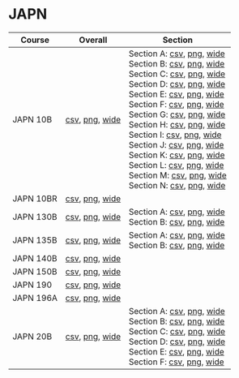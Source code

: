 # JAPN

| Course | Overall | Section |
| ------ | ------- | ------- |
| JAPN 10B | [csv](https://github.com/UCSD-Historical-Enrollment-Data/2024Winter/blob/main/overall/JAPN%2010B.csv), [png](https://raw.githubusercontent.com/UCSD-Historical-Enrollment-Data/2024Winter/main/plot_overall/JAPN%2010B.png), [wide](https://raw.githubusercontent.com/UCSD-Historical-Enrollment-Data/2024Winter/main/plot_overall_wide/JAPN%2010B.png) | Section A: [csv](https://github.com/UCSD-Historical-Enrollment-Data/2024Winter/blob/main/section/JAPN%2010B_A.csv), [png](https://raw.githubusercontent.com/UCSD-Historical-Enrollment-Data/2024Winter/main/plot_section/JAPN%2010B_A.png), [wide](https://raw.githubusercontent.com/UCSD-Historical-Enrollment-Data/2024Winter/main/plot_section_wide/JAPN%2010B_A.png)<br>Section B: [csv](https://github.com/UCSD-Historical-Enrollment-Data/2024Winter/blob/main/section/JAPN%2010B_B.csv), [png](https://raw.githubusercontent.com/UCSD-Historical-Enrollment-Data/2024Winter/main/plot_section/JAPN%2010B_B.png), [wide](https://raw.githubusercontent.com/UCSD-Historical-Enrollment-Data/2024Winter/main/plot_section_wide/JAPN%2010B_B.png)<br>Section C: [csv](https://github.com/UCSD-Historical-Enrollment-Data/2024Winter/blob/main/section/JAPN%2010B_C.csv), [png](https://raw.githubusercontent.com/UCSD-Historical-Enrollment-Data/2024Winter/main/plot_section/JAPN%2010B_C.png), [wide](https://raw.githubusercontent.com/UCSD-Historical-Enrollment-Data/2024Winter/main/plot_section_wide/JAPN%2010B_C.png)<br>Section D: [csv](https://github.com/UCSD-Historical-Enrollment-Data/2024Winter/blob/main/section/JAPN%2010B_D.csv), [png](https://raw.githubusercontent.com/UCSD-Historical-Enrollment-Data/2024Winter/main/plot_section/JAPN%2010B_D.png), [wide](https://raw.githubusercontent.com/UCSD-Historical-Enrollment-Data/2024Winter/main/plot_section_wide/JAPN%2010B_D.png)<br>Section E: [csv](https://github.com/UCSD-Historical-Enrollment-Data/2024Winter/blob/main/section/JAPN%2010B_E.csv), [png](https://raw.githubusercontent.com/UCSD-Historical-Enrollment-Data/2024Winter/main/plot_section/JAPN%2010B_E.png), [wide](https://raw.githubusercontent.com/UCSD-Historical-Enrollment-Data/2024Winter/main/plot_section_wide/JAPN%2010B_E.png)<br>Section F: [csv](https://github.com/UCSD-Historical-Enrollment-Data/2024Winter/blob/main/section/JAPN%2010B_F.csv), [png](https://raw.githubusercontent.com/UCSD-Historical-Enrollment-Data/2024Winter/main/plot_section/JAPN%2010B_F.png), [wide](https://raw.githubusercontent.com/UCSD-Historical-Enrollment-Data/2024Winter/main/plot_section_wide/JAPN%2010B_F.png)<br>Section G: [csv](https://github.com/UCSD-Historical-Enrollment-Data/2024Winter/blob/main/section/JAPN%2010B_G.csv), [png](https://raw.githubusercontent.com/UCSD-Historical-Enrollment-Data/2024Winter/main/plot_section/JAPN%2010B_G.png), [wide](https://raw.githubusercontent.com/UCSD-Historical-Enrollment-Data/2024Winter/main/plot_section_wide/JAPN%2010B_G.png)<br>Section H: [csv](https://github.com/UCSD-Historical-Enrollment-Data/2024Winter/blob/main/section/JAPN%2010B_H.csv), [png](https://raw.githubusercontent.com/UCSD-Historical-Enrollment-Data/2024Winter/main/plot_section/JAPN%2010B_H.png), [wide](https://raw.githubusercontent.com/UCSD-Historical-Enrollment-Data/2024Winter/main/plot_section_wide/JAPN%2010B_H.png)<br>Section I: [csv](https://github.com/UCSD-Historical-Enrollment-Data/2024Winter/blob/main/section/JAPN%2010B_I.csv), [png](https://raw.githubusercontent.com/UCSD-Historical-Enrollment-Data/2024Winter/main/plot_section/JAPN%2010B_I.png), [wide](https://raw.githubusercontent.com/UCSD-Historical-Enrollment-Data/2024Winter/main/plot_section_wide/JAPN%2010B_I.png)<br>Section J: [csv](https://github.com/UCSD-Historical-Enrollment-Data/2024Winter/blob/main/section/JAPN%2010B_J.csv), [png](https://raw.githubusercontent.com/UCSD-Historical-Enrollment-Data/2024Winter/main/plot_section/JAPN%2010B_J.png), [wide](https://raw.githubusercontent.com/UCSD-Historical-Enrollment-Data/2024Winter/main/plot_section_wide/JAPN%2010B_J.png)<br>Section K: [csv](https://github.com/UCSD-Historical-Enrollment-Data/2024Winter/blob/main/section/JAPN%2010B_K.csv), [png](https://raw.githubusercontent.com/UCSD-Historical-Enrollment-Data/2024Winter/main/plot_section/JAPN%2010B_K.png), [wide](https://raw.githubusercontent.com/UCSD-Historical-Enrollment-Data/2024Winter/main/plot_section_wide/JAPN%2010B_K.png)<br>Section L: [csv](https://github.com/UCSD-Historical-Enrollment-Data/2024Winter/blob/main/section/JAPN%2010B_L.csv), [png](https://raw.githubusercontent.com/UCSD-Historical-Enrollment-Data/2024Winter/main/plot_section/JAPN%2010B_L.png), [wide](https://raw.githubusercontent.com/UCSD-Historical-Enrollment-Data/2024Winter/main/plot_section_wide/JAPN%2010B_L.png)<br>Section M: [csv](https://github.com/UCSD-Historical-Enrollment-Data/2024Winter/blob/main/section/JAPN%2010B_M.csv), [png](https://raw.githubusercontent.com/UCSD-Historical-Enrollment-Data/2024Winter/main/plot_section/JAPN%2010B_M.png), [wide](https://raw.githubusercontent.com/UCSD-Historical-Enrollment-Data/2024Winter/main/plot_section_wide/JAPN%2010B_M.png)<br>Section N: [csv](https://github.com/UCSD-Historical-Enrollment-Data/2024Winter/blob/main/section/JAPN%2010B_N.csv), [png](https://raw.githubusercontent.com/UCSD-Historical-Enrollment-Data/2024Winter/main/plot_section/JAPN%2010B_N.png), [wide](https://raw.githubusercontent.com/UCSD-Historical-Enrollment-Data/2024Winter/main/plot_section_wide/JAPN%2010B_N.png) |
| JAPN 10BR | [csv](https://github.com/UCSD-Historical-Enrollment-Data/2024Winter/blob/main/overall/JAPN%2010BR.csv), [png](https://raw.githubusercontent.com/UCSD-Historical-Enrollment-Data/2024Winter/main/plot_overall/JAPN%2010BR.png), [wide](https://raw.githubusercontent.com/UCSD-Historical-Enrollment-Data/2024Winter/main/plot_overall_wide/JAPN%2010BR.png) |  |
| JAPN 130B | [csv](https://github.com/UCSD-Historical-Enrollment-Data/2024Winter/blob/main/overall/JAPN%20130B.csv), [png](https://raw.githubusercontent.com/UCSD-Historical-Enrollment-Data/2024Winter/main/plot_overall/JAPN%20130B.png), [wide](https://raw.githubusercontent.com/UCSD-Historical-Enrollment-Data/2024Winter/main/plot_overall_wide/JAPN%20130B.png) | Section A: [csv](https://github.com/UCSD-Historical-Enrollment-Data/2024Winter/blob/main/section/JAPN%20130B_A.csv), [png](https://raw.githubusercontent.com/UCSD-Historical-Enrollment-Data/2024Winter/main/plot_section/JAPN%20130B_A.png), [wide](https://raw.githubusercontent.com/UCSD-Historical-Enrollment-Data/2024Winter/main/plot_section_wide/JAPN%20130B_A.png)<br>Section B: [csv](https://github.com/UCSD-Historical-Enrollment-Data/2024Winter/blob/main/section/JAPN%20130B_B.csv), [png](https://raw.githubusercontent.com/UCSD-Historical-Enrollment-Data/2024Winter/main/plot_section/JAPN%20130B_B.png), [wide](https://raw.githubusercontent.com/UCSD-Historical-Enrollment-Data/2024Winter/main/plot_section_wide/JAPN%20130B_B.png) |
| JAPN 135B | [csv](https://github.com/UCSD-Historical-Enrollment-Data/2024Winter/blob/main/overall/JAPN%20135B.csv), [png](https://raw.githubusercontent.com/UCSD-Historical-Enrollment-Data/2024Winter/main/plot_overall/JAPN%20135B.png), [wide](https://raw.githubusercontent.com/UCSD-Historical-Enrollment-Data/2024Winter/main/plot_overall_wide/JAPN%20135B.png) | Section A: [csv](https://github.com/UCSD-Historical-Enrollment-Data/2024Winter/blob/main/section/JAPN%20135B_A.csv), [png](https://raw.githubusercontent.com/UCSD-Historical-Enrollment-Data/2024Winter/main/plot_section/JAPN%20135B_A.png), [wide](https://raw.githubusercontent.com/UCSD-Historical-Enrollment-Data/2024Winter/main/plot_section_wide/JAPN%20135B_A.png)<br>Section B: [csv](https://github.com/UCSD-Historical-Enrollment-Data/2024Winter/blob/main/section/JAPN%20135B_B.csv), [png](https://raw.githubusercontent.com/UCSD-Historical-Enrollment-Data/2024Winter/main/plot_section/JAPN%20135B_B.png), [wide](https://raw.githubusercontent.com/UCSD-Historical-Enrollment-Data/2024Winter/main/plot_section_wide/JAPN%20135B_B.png) |
| JAPN 140B | [csv](https://github.com/UCSD-Historical-Enrollment-Data/2024Winter/blob/main/overall/JAPN%20140B.csv), [png](https://raw.githubusercontent.com/UCSD-Historical-Enrollment-Data/2024Winter/main/plot_overall/JAPN%20140B.png), [wide](https://raw.githubusercontent.com/UCSD-Historical-Enrollment-Data/2024Winter/main/plot_overall_wide/JAPN%20140B.png) |  |
| JAPN 150B | [csv](https://github.com/UCSD-Historical-Enrollment-Data/2024Winter/blob/main/overall/JAPN%20150B.csv), [png](https://raw.githubusercontent.com/UCSD-Historical-Enrollment-Data/2024Winter/main/plot_overall/JAPN%20150B.png), [wide](https://raw.githubusercontent.com/UCSD-Historical-Enrollment-Data/2024Winter/main/plot_overall_wide/JAPN%20150B.png) |  |
| JAPN 190 | [csv](https://github.com/UCSD-Historical-Enrollment-Data/2024Winter/blob/main/overall/JAPN%20190.csv), [png](https://raw.githubusercontent.com/UCSD-Historical-Enrollment-Data/2024Winter/main/plot_overall/JAPN%20190.png), [wide](https://raw.githubusercontent.com/UCSD-Historical-Enrollment-Data/2024Winter/main/plot_overall_wide/JAPN%20190.png) |  |
| JAPN 196A | [csv](https://github.com/UCSD-Historical-Enrollment-Data/2024Winter/blob/main/overall/JAPN%20196A.csv), [png](https://raw.githubusercontent.com/UCSD-Historical-Enrollment-Data/2024Winter/main/plot_overall/JAPN%20196A.png), [wide](https://raw.githubusercontent.com/UCSD-Historical-Enrollment-Data/2024Winter/main/plot_overall_wide/JAPN%20196A.png) |  |
| JAPN 20B | [csv](https://github.com/UCSD-Historical-Enrollment-Data/2024Winter/blob/main/overall/JAPN%2020B.csv), [png](https://raw.githubusercontent.com/UCSD-Historical-Enrollment-Data/2024Winter/main/plot_overall/JAPN%2020B.png), [wide](https://raw.githubusercontent.com/UCSD-Historical-Enrollment-Data/2024Winter/main/plot_overall_wide/JAPN%2020B.png) | Section A: [csv](https://github.com/UCSD-Historical-Enrollment-Data/2024Winter/blob/main/section/JAPN%2020B_A.csv), [png](https://raw.githubusercontent.com/UCSD-Historical-Enrollment-Data/2024Winter/main/plot_section/JAPN%2020B_A.png), [wide](https://raw.githubusercontent.com/UCSD-Historical-Enrollment-Data/2024Winter/main/plot_section_wide/JAPN%2020B_A.png)<br>Section B: [csv](https://github.com/UCSD-Historical-Enrollment-Data/2024Winter/blob/main/section/JAPN%2020B_B.csv), [png](https://raw.githubusercontent.com/UCSD-Historical-Enrollment-Data/2024Winter/main/plot_section/JAPN%2020B_B.png), [wide](https://raw.githubusercontent.com/UCSD-Historical-Enrollment-Data/2024Winter/main/plot_section_wide/JAPN%2020B_B.png)<br>Section C: [csv](https://github.com/UCSD-Historical-Enrollment-Data/2024Winter/blob/main/section/JAPN%2020B_C.csv), [png](https://raw.githubusercontent.com/UCSD-Historical-Enrollment-Data/2024Winter/main/plot_section/JAPN%2020B_C.png), [wide](https://raw.githubusercontent.com/UCSD-Historical-Enrollment-Data/2024Winter/main/plot_section_wide/JAPN%2020B_C.png)<br>Section D: [csv](https://github.com/UCSD-Historical-Enrollment-Data/2024Winter/blob/main/section/JAPN%2020B_D.csv), [png](https://raw.githubusercontent.com/UCSD-Historical-Enrollment-Data/2024Winter/main/plot_section/JAPN%2020B_D.png), [wide](https://raw.githubusercontent.com/UCSD-Historical-Enrollment-Data/2024Winter/main/plot_section_wide/JAPN%2020B_D.png)<br>Section E: [csv](https://github.com/UCSD-Historical-Enrollment-Data/2024Winter/blob/main/section/JAPN%2020B_E.csv), [png](https://raw.githubusercontent.com/UCSD-Historical-Enrollment-Data/2024Winter/main/plot_section/JAPN%2020B_E.png), [wide](https://raw.githubusercontent.com/UCSD-Historical-Enrollment-Data/2024Winter/main/plot_section_wide/JAPN%2020B_E.png)<br>Section F: [csv](https://github.com/UCSD-Historical-Enrollment-Data/2024Winter/blob/main/section/JAPN%2020B_F.csv), [png](https://raw.githubusercontent.com/UCSD-Historical-Enrollment-Data/2024Winter/main/plot_section/JAPN%2020B_F.png), [wide](https://raw.githubusercontent.com/UCSD-Historical-Enrollment-Data/2024Winter/main/plot_section_wide/JAPN%2020B_F.png) |
